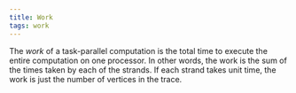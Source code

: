 ```yaml
---
title: Work
tags: work
---
```


The *work* of a task-parallel computation is the total time to execute the entire computation on
one processor. In other words, the work is the sum of the times taken by each of
the strands. If each strand takes unit time, the work is just the number of vertices
in the trace.